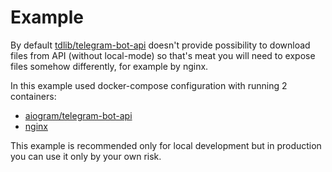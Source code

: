 # Example

By default [tdlib/telegram-bot-api](https://github.com/tdlib/telegram-bot-api) 
doesn't provide possibility to download files from API (without local-mode) 
so that's meat you will need to expose files somehow differently, for example by nginx.

In this example used docker-compose configuration with running 2 containers:
 - [aiogram/telegram-bot-api](https://hub.docker.com/r/aiogram/telegram-bot-api)
 - [nginx](https://hub.docker.com/_/nginx)

This example is recommended only for local development but in production you can use it only by your own risk.
